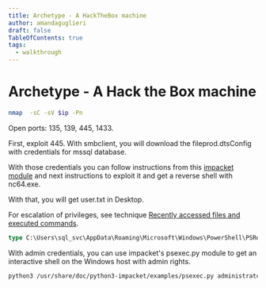 ```yaml
---
title: Archetype - A HackTheBox machine
author: amandaguglieri
draft: false
TableOfContents: true
tags:
  - walkthrough
---
```


# Archetype - A Hack the Box machine


```bash
nmap  -sC -sV $ip -Pn
```

Open ports: 135, 139, 445, 1433.

First, exploit 445. With smbclient, you will download the fileprod.dtsConfig with credentials for mssql database.

With those credentials you can follow instructions from this [impacket module](1433-mssql.md) and next instructions to exploit it and get a reverse shell with nc64.exe.

With that, you will get user.txt in Desktop.

For escalation of privileges, see technique [Recently accessed files and executed commands](windows-privilege-escalation-history.md). 

```ps
type C:\Users\sql_svc\AppData\Roaming\Microsoft\Windows\PowerShell\PSReadline\ConsoleHost_history.txt
```

With admin credentials, you can use impacket's psexec.py module to get an interactive shell on the Windows host with admin rights.

```bash
python3 /usr/share/doc/python3-impacket/examples/psexec.py administrator:MEGACORP_4dm1n\!\!@10.129.95.187
```
 


